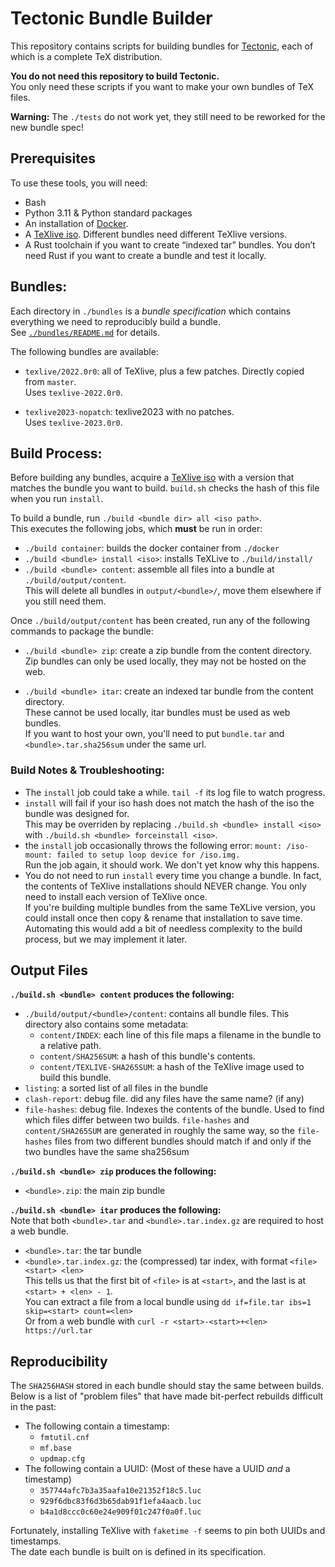 # Tectonic Bundle Builder

This repository contains scripts for building bundles for
[Tectonic](https://tectonic-typesetting.github.io), each of which is a complete TeX distribution.

**You do not need this repository to build Tectonic.** \
You only need these scripts if you want to make your own bundles of TeX files.

**Warning:** The `./tests` do not work yet, they still need to be reworked for the new bundle spec!








## Prerequisites

To use these tools, you will need:

- Bash
- Python 3.11 & Python standard packages
- An installation of [Docker](https://www.docker.com/).
- A [TeXlive iso](https://tug.org/texlive/acquire-iso.html). Different bundles need different TeXlive versions.
- A Rust toolchain if you want to create “indexed tar” bundles. You don’t
  need Rust if you want to create a bundle and test it locally.








## Bundles:
Each directory in `./bundles` is a *bundle specification* which contains everything we need to reproducibly build a bundle.\
See [`./bundles/README.md`](./bundles/README.md) for details.

The following bundles are available:
 - `texlive/2022.0r0`: all of TeXlive, plus a few patches. Directly copied from `master`. \
 Uses `texlive-2022.0r0`.

 - `texlive2023-nopatch`: texlive2023 with no patches. \
 Uses `texlive-2023.0r0`.









## Build Process:
Before building any bundles, acquire a [TeXlive iso](https://tug.org/texlive/acquire-iso.html) with a version that matches the bundle you want to build. `build.sh` checks the hash of this file when you run `install`.

To build a bundle, run `./build <bundle dir> all <iso path>`.\
This executes the following jobs, which **must** be run in order:

 - `./build container`: builds the docker container from `./docker`
 - `./build <bundle> install <iso>`: installs TeXLive to `./build/install/`
 - `./build <bundle> content`: assemble all files into a bundle at `./build/output/content`.\
  This will delete all bundles in `output/<bundle>/`, move them elsewhere if you still need them.

Once `./build/output/content` has been created, run any of the following commands to package the bundle:

 - `./build <bundle> zip`: create a zip bundle from the content directory.\
  Zip bundles can only be used locally, they may not be hosted on the web.

 - `./build <bundle> itar`: create an indexed tar bundle from the content directory. \
 These cannot be used locally, itar bundles must be used as web bundles. \
 If you want to host your own, you'll need to put `bundle.tar` and `<bundle>.tar.sha256sum` under the same url.


### Build Notes & Troubleshooting:
 - The `install` job could take a while. `tail -f` its log file to watch progress.
 - `install` will fail if your iso hash does not match the hash of the iso the bundle was designed for.\
 This may be overriden by replacing `./build.sh <bundle> install <iso>` with `./build.sh <bundle> forceinstall <iso>`.
 - the `install` job occasionally throws the following error: `mount: /iso-mount: failed to setup loop device for /iso.img.`\
 Run the job again, it should work. We don't yet know why this happens.
 - You do not need to run `install` every time you change a bundle. In fact, the contents of TeXlive installations should NEVER change. You only need to install each version of TeXlive once.\
 If you're building multiple bundles from the same TeXLive version, you could install once then copy & rename that installation to save time. Automating this would add a bit of needless complexity to the build process, but we may implement it later.






## Output Files


**`./build.sh <bundle> content` produces the following:**
 - `./build/output/<bundle>/content`: contains all bundle files. This directory also contains some metadata:
   - `content/INDEX`: each line of this file maps a filename in the bundle to a relative path.
   - `content/SHA256SUM`: a hash of this bundle's contents.
   - `content/TEXLIVE-SHA265SUM`: a hash of the TeXlive image used to build this bundle.
 - `listing`: a sorted list of all files in the bundle
 - `clash-report`: debug file. did any files have the same name? (if any)
 - `file-hashes`: debug file. Indexes the contents of the bundle. Used to find which files differ between two builds.
  `file-hashes` and `content/SHA265SUM` are generated in roughly the same way, so the `file-hashes` files from two different bundles should match if and only if the two bundles have the same sha256sum


**`./build.sh <bundle> zip` produces the following:**
 - `<bundle>.zip`: the main zip bundle



**`./build.sh <bundle> itar` produces the following:**\
Note that both `<bundle>.tar` and `<bundle>.tar.index.gz` are required to host a web bundle.
 - `<bundle>.tar`: the tar bundle
 - `<bundle>.tar.index.gz`: the (compressed) tar index, with format `<file> <start> <len>`\
 This tells us that the first bit of `<file>` is at `<start>`, and the last is at `<start> + <len> - 1`.\
 You can extract a file from a local bundle using `dd if=file.tar ibs=1 skip=<start> count=<len>`\
 Or from a web bundle with `curl -r <start>-<start>+<len> https://url.tar`







## Reproducibility
The `SHA256HASH` stored in each bundle should stay the same between builds. \
Below is a list of "problem files" that have made bit-perfect rebuilds difficult in the past:

 - The following contain a timestamp:
   - `fmtutil.cnf`
   - `mf.base`
   - `updmap.cfg`
 - The following contain a UUID: (Most of these have a UUID *and* a timestamp)
   - `357744afc7b3a35aafa10e21352f18c5.luc`
   - `929f6dbc83f6d3b65dab91f1efa4aacb.luc`
   - `b4a1d8ccc0c60e24e909f01c247f0a0f.luc`

Fortunately, installing TeXlive with `faketime -f` seems to pin both UUIDs and timestamps.\
The date each bundle is built on is defined in its specification.

